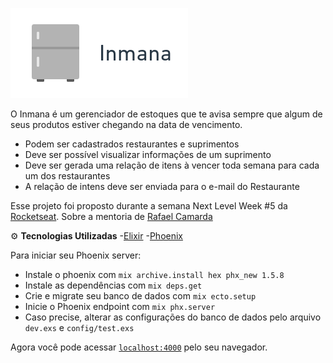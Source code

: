 ![](/readme/logo.png)

O Inmana é um gerenciador de estoques que te avisa sempre que algum de seus produtos estiver chegando na data de vencimento.

- Podem ser cadastrados restaurantes e suprimentos
- Deve ser possível visualizar informações de um suprimento
- Deve ser gerada uma relação de itens à vencer toda semana para cada um dos restaurantes
- A relação de intens deve ser enviada para o e-mail do Restaurante

Esse projeto foi proposto durante a semana Next Level Week #5 da [Rocketseat](https://rocketseat.com.br). Sobre a mentoria de [Rafael Camarda
](https://github.com/RafaelCamarda)

⚙ **Tecnologias Utilizadas** 
-[Elixir](https://elixir-lang.org/) 
-[Phoenix](https://phoenixframework.org/)

Para iniciar seu Phoenix server:

- Instale o phoenix com `mix archive.install hex phx_new 1.5.8`
- Instale as dependências com `mix deps.get`
- Crie e migrate seu banco de dados com `mix ecto.setup`
- Inicie o Phoenix endpoint com `mix phx.server`
- Caso precise, alterar as configurações do banco de dados pelo arquivo `dev.exs` e `config/test.exs`

Agora você pode acessar [`localhost:4000`](http://localhost:4000) pelo seu navegador.
